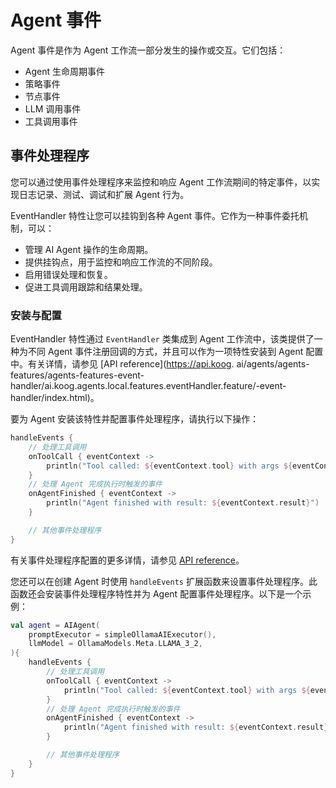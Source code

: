 # Agent 事件

Agent 事件是作为 Agent 工作流一部分发生的操作或交互。它们包括：

- Agent 生命周期事件
- 策略事件
- 节点事件
- LLM 调用事件
- 工具调用事件

## 事件处理程序

您可以通过使用事件处理程序来监控和响应 Agent 工作流期间的特定事件，以实现日志记录、测试、调试和扩展 Agent 行为。

EventHandler 特性让您可以挂钩到各种 Agent 事件。它作为一种事件委托机制，可以：

- 管理 AI Agent 操作的生命周期。
- 提供挂钩点，用于监控和响应工作流的不同阶段。
- 启用错误处理和恢复。
- 促进工具调用跟踪和结果处理。

<!--## Key components

The EventHandler entity consists of five main handler types:

- Initialization handler that executes at the initialization of an agent run
- Result handler that processes successful results from agent operations
- Error handler that handles exceptions and errors that occur during execution
- Tool call listener that notifies when a tool is about to be invoked
- Tool result listener that processes the results after a tool has been called-->

### 安装与配置

EventHandler 特性通过 `EventHandler` 类集成到 Agent 工作流中，该类提供了一种为不同 Agent 事件注册回调的方式，并且可以作为一项特性安装到 Agent 配置中。有关详情，请参见 [API reference](https://api.koog.
ai/agents/agents-features/agents-features-event-handler/ai.koog.agents.local.features.eventHandler.feature/-event-handler/index.html)。

要为 Agent 安装该特性并配置事件处理程序，请执行以下操作：

<!--- INCLUDE
import ai.koog.agents.core.agent.AIAgent
import ai.koog.agents.features.eventHandler.feature.handleEvents
import ai.koog.prompt.executor.llms.all.simpleOllamaAIExecutor
import ai.koog.prompt.llm.OllamaModels

val agent = AIAgent(
    promptExecutor = simpleOllamaAIExecutor(),
    llmModel = OllamaModels.Meta.LLAMA_3_2,
) {
-->
<!--- SUFFIX 
} 
-->

```kotlin
handleEvents {
    // 处理工具调用
    onToolCall { eventContext ->
        println("Tool called: ${eventContext.tool} with args ${eventContext.toolArgs}")
    }
    // 处理 Agent 完成执行时触发的事件
    onAgentFinished { eventContext ->
        println("Agent finished with result: ${eventContext.result}")
    }

    // 其他事件处理程序
}
```
<!--- KNIT example-events-01.kt -->

有关事件处理程序配置的更多详情，请参见 [API reference](https://api.koog.ai/agents/agents-features/agents-features-event-handler/ai.koog.agents.local.features.eventHandler.feature/-event-handler-config/index.html)。

您还可以在创建 Agent 时使用 `handleEvents` 扩展函数来设置事件处理程序。此函数还会安装事件处理程序特性并为 Agent 配置事件处理程序。以下是一个示例：

<!--- INCLUDE
import ai.koog.agents.core.agent.AIAgent
import ai.koog.agents.features.eventHandler.feature.handleEvents
import ai.koog.prompt.executor.llms.all.simpleOllamaAIExecutor
import ai.koog.prompt.llm.OllamaModels
-->
```kotlin
val agent = AIAgent(
    promptExecutor = simpleOllamaAIExecutor(),
    llmModel = OllamaModels.Meta.LLAMA_3_2,
){
    handleEvents {
        // 处理工具调用
        onToolCall { eventContext ->
            println("Tool called: ${eventContext.tool} with args ${eventContext.toolArgs}")
        }
        // 处理 Agent 完成执行时触发的事件
        onAgentFinished { eventContext ->
            println("Agent finished with result: ${eventContext.result}")
        }

        // 其他事件处理程序
    }
}
```
<!--- KNIT example-events-02.kt -->